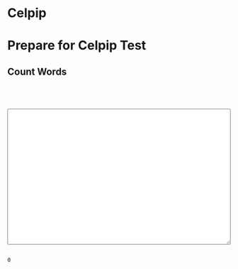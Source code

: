 # Celpip
<h1>Prepare for Celpip Test</h1>
<h2>Count Words</h2>
<pre><code>
<script>

function changeCount() {
  var val = document.getElementById("userTxt").value;
  var count = countWords(val);

  document.getElementById("count").innerText = count;
}

function countWords(s){
  s = s.replace(/(^\s*)|(\s*$)/gi,"");//exclude  start and end white-space
  s = s.replace(/[ ]{2,}/gi," ");//2 or more space to 1
  s = s.replace(/\n/g, ' '); //Enter Key -> replace Space
  return s.split(' ').filter(function(str){return str!="";}).length;
}
</script>
<body>
<textarea style="width:100%; height:auto;" 
  onclick="this.select()" onfocus="this.select()" 
  id="userTxt" rows="20" cols="60"  
  onkeyup="changeCount();">
  </textarea>
  <br/>
<span id="count">0</span>
</body>
</code></pre>

